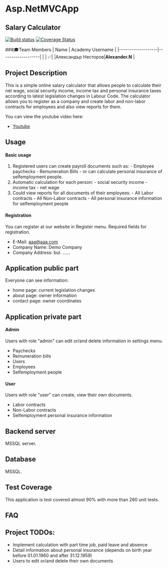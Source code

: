 # Asp.NetMVCApp

## Salary Calculator

[![Build status](https://ci.appveyor.com/api/projects/status/ywyakxvabm7rxb7h?svg=true)](https://ci.appveyor.com/project/alexnestorov/asp-netmvcapp)
[![Coverage Status](https://coveralls.io/repos/github/Team-Ressurrection/Asp.NetMVCApp/badge.svg?branch=master)](https://coveralls.io/github/Team-Ressurrection/Asp.NetMVCApp?branch=master)

###:mortar_board:Team Members
| Name              | Academy Username  |
|-------------------|-------------------|
|                   | :white_check_mark:|
|Александър Несторов|__Alexander.N__	  |

## Project Description  

This is a simple online salary calculator that allows people to calculate their net wage, social security income, income tax and personal insurance taxes according to latest legislation changes in Labour Code. The calculator allows you to register as a company and create labor and non-labor contracts for employees and also view reports for them.

You can view the youtube video here:

- [Youtube](https://www.youtube.com/watch?v=EYgRIzkijdc&feature=youtu.be)

## Usage

#### Basic usage
  1. Registered users can create payroll documents such as: 
    - Employee paychecks
    - Remuneration Bills
    - or can calculate personal insurance of selfemployment people.
  2. Automatic calculation for each person:
    - social security income
    - income tax
    - net wage
  3. Could view reports for all documents of their employees:
    - All Labor contracts
    - All Non-Labor contracts
    - All personal insurance information for selfemployment people

#### Registration
You can register at our website in Register menu.
Required fields for registration.
  - E-Mail: aaa@aaa.com
  - Company Name: Demo Company
  - Company Address: bul. ......

## Application public part

Everyone can see information:
  - home page: current legislation changes
  - about page: owner information
  - contact page: owner coordinates

## Application private part

#### Admin
Users with role "admin" can edit or/and delete information in settings menu.
  - Paychecks
  - Remuneration bills
  - Users
  - Employees
  - Selfemployment people
  
#### User
Users with role "user" can create, view their own documents.
  - Labor contracts
  - Non-Labor contracts
  - Selfemployment personal insurance information

## Backend server

MSSQL server.

## Database

MSSQL.

## Test Coverage

This application is test covered almost 90% with more than 260 unit tests. 

## FAQ

## Project TODOs:
  - Implement calculation with part time job, paid leave and absence
  - Detail information about personal insurance (depends on birth year before 01.01.1960 and after 31.12.1959)
  - Users to edit or/and delete their own documents
